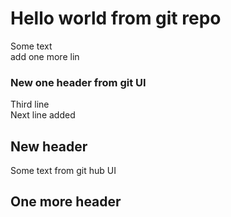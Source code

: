 # Hello world from git repo 
Some text  
add one more lin  

### New one header from git UI

Third line  
Next line added  
## New header
Some text from git hub UI

## One more header
